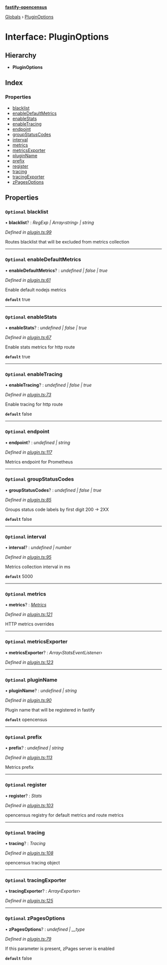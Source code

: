 **[fastify-opencensus](../README.md)**

[Globals](../README.md) › [PluginOptions](pluginoptions.md)

# Interface: PluginOptions

## Hierarchy

* **PluginOptions**

## Index

### Properties

* [blacklist](pluginoptions.md#optional-blacklist)
* [enableDefaultMetrics](pluginoptions.md#optional-enabledefaultmetrics)
* [enableStats](pluginoptions.md#optional-enablestats)
* [enableTracing](pluginoptions.md#optional-enabletracing)
* [endpoint](pluginoptions.md#optional-endpoint)
* [groupStatusCodes](pluginoptions.md#optional-groupstatuscodes)
* [interval](pluginoptions.md#optional-interval)
* [metrics](pluginoptions.md#optional-metrics)
* [metricsExporter](pluginoptions.md#optional-metricsexporter)
* [pluginName](pluginoptions.md#optional-pluginname)
* [prefix](pluginoptions.md#optional-prefix)
* [register](pluginoptions.md#optional-register)
* [tracing](pluginoptions.md#optional-tracing)
* [tracingExporter](pluginoptions.md#optional-tracingexporter)
* [zPagesOptions](pluginoptions.md#optional-zpagesoptions)

## Properties

### `Optional` blacklist

• **blacklist**? : *RegExp | Array‹string› | string*

*Defined in [plugin.ts:99](https://github.com/SkeLLLa/fastify-metrics/blob/38505d8/src/plugin.ts#L99)*

Routes blacklist that will be excluded from metrics collection

___

### `Optional` enableDefaultMetrics

• **enableDefaultMetrics**? : *undefined | false | true*

*Defined in [plugin.ts:61](https://github.com/SkeLLLa/fastify-metrics/blob/38505d8/src/plugin.ts#L61)*

Enable default nodejs metrics

**`default`** true

___

### `Optional` enableStats

• **enableStats**? : *undefined | false | true*

*Defined in [plugin.ts:67](https://github.com/SkeLLLa/fastify-metrics/blob/38505d8/src/plugin.ts#L67)*

Enable stats metrics for http route

**`default`** true

___

### `Optional` enableTracing

• **enableTracing**? : *undefined | false | true*

*Defined in [plugin.ts:73](https://github.com/SkeLLLa/fastify-metrics/blob/38505d8/src/plugin.ts#L73)*

Enable tracing for http route

**`default`** false

___

### `Optional` endpoint

• **endpoint**? : *undefined | string*

*Defined in [plugin.ts:117](https://github.com/SkeLLLa/fastify-metrics/blob/38505d8/src/plugin.ts#L117)*

Metrics endpoint for Prometheus

___

### `Optional` groupStatusCodes

• **groupStatusCodes**? : *undefined | false | true*

*Defined in [plugin.ts:85](https://github.com/SkeLLLa/fastify-metrics/blob/38505d8/src/plugin.ts#L85)*

Groups status code labels by first digit 200 -> 2XX

**`default`** false

___

### `Optional` interval

• **interval**? : *undefined | number*

*Defined in [plugin.ts:95](https://github.com/SkeLLLa/fastify-metrics/blob/38505d8/src/plugin.ts#L95)*

Metrics collection interval in ms

**`default`** 5000

___

### `Optional` metrics

• **metrics**? : *[Metrics](metrics.md)*

*Defined in [plugin.ts:121](https://github.com/SkeLLLa/fastify-metrics/blob/38505d8/src/plugin.ts#L121)*

HTTP metrics overrides

___

### `Optional` metricsExporter

• **metricsExporter**? : *Array‹StatsEventListener›*

*Defined in [plugin.ts:123](https://github.com/SkeLLLa/fastify-metrics/blob/38505d8/src/plugin.ts#L123)*

___

### `Optional` pluginName

• **pluginName**? : *undefined | string*

*Defined in [plugin.ts:90](https://github.com/SkeLLLa/fastify-metrics/blob/38505d8/src/plugin.ts#L90)*

Plugin name that will be registered in fastify

**`default`** opencensus

___

### `Optional` prefix

• **prefix**? : *undefined | string*

*Defined in [plugin.ts:113](https://github.com/SkeLLLa/fastify-metrics/blob/38505d8/src/plugin.ts#L113)*

Metrics prefix

___

### `Optional` register

• **register**? : *Stats*

*Defined in [plugin.ts:103](https://github.com/SkeLLLa/fastify-metrics/blob/38505d8/src/plugin.ts#L103)*

opencensus registry for default metrics and route metrics

___

### `Optional` tracing

• **tracing**? : *Tracing*

*Defined in [plugin.ts:108](https://github.com/SkeLLLa/fastify-metrics/blob/38505d8/src/plugin.ts#L108)*

opencensus tracing object

___

### `Optional` tracingExporter

• **tracingExporter**? : *Array‹Exporter›*

*Defined in [plugin.ts:125](https://github.com/SkeLLLa/fastify-metrics/blob/38505d8/src/plugin.ts#L125)*

___

### `Optional` zPagesOptions

• **zPagesOptions**? : *undefined | __type*

*Defined in [plugin.ts:79](https://github.com/SkeLLLa/fastify-metrics/blob/38505d8/src/plugin.ts#L79)*

If this parameter is present, zPages server is enabled

**`default`** false